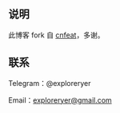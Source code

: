 ## 说明

此博客 fork 自 [cnfeat](https://github.com/cnfeat)，多谢。


## 联系

Telegram：@exploreryer

Email：exploreryer@gmail.com
